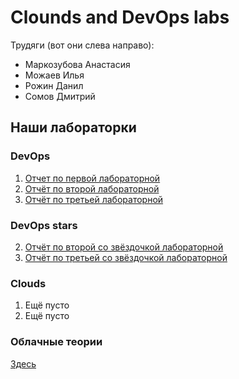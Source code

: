 # Clounds and DevOps labs
Трудяги (вот они слева направо):
* Маркозубова Анастасия
* Можаев Илья
* Рожин Данил
* Сомов Дмитрий
## Наши лабораторки
### DevOps
1. [Отчет по первой лабораторной](DevOps%20-%20LAB%201/README.md)
2. [Отчёт по второй лабораторной](DevOps%20-%20LAB%202/README.md)
3. [Отчёт по третьей лабораторной](DevOps%20-%20LAB%203/Readme.md)
### DevOps stars
2. [Отчёт по второй со звёздочкой лабораторной](DevOps%20-%20LAB%20*2*/README.md)
3. [Отчёт по третьей со звёздочкой лабораторной](DevOps%20-%20LAB%20*3*/Readme.md)
### Clouds
1. Ещё пусто
2. Ещё пусто
### Облачные теории
[Здесь](Теория)
